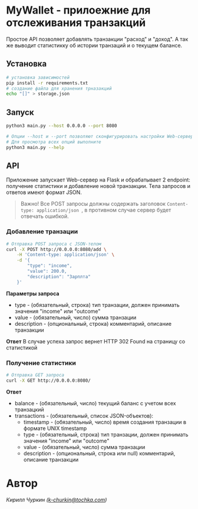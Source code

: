 # MyWallet - прилоежние для отслеживания транзакций

Простое API
 позволяет добавлять транзакции "расход" и "доход". А так же выводит статистикку об истории транзаций и о текущем балансе.
 
## Установка
```bash
# установка зависимостей
pip install -r requirements.txt
# создание файла для хранения трназакций
echo "[]" > storage.json
```

## Запуск
```bash
python3 main.py --host 0.0.0.0 --port 8080

# Опции --host и --port позволяют сконфигурировать настройки Web-сервера
# Для просмотра всех опций выполните
python3 main.py --help
```

## API

Приложение запускает Web-сервер на Flask и обрабатывает 2 endpoint: получение статистики и добавление новой транзакции.
Тела запросов и ответов имеют формат JSON.
> Важно! Все POST запросы должны содержать заголовок `Content-type: application/json
>`, в противном случае сервер будет отвечать ошибкой.

### Добавление транзации
```bash
# Отправка POST запроса с JSON-телом
curl -X POST http://0.0.0.0:8080/add \
    -H 'Content-type: application/json' \
    -d '{
        "type": "income",
        "value": 200.0,
        "description": "Зарплта"
    }'
```  
**Параметры запроса**
 - type - (обязательный, строка) тип транзации, должен принимать значения "income" или "outcome" 
 - value - (обязательный, число) сумма транзации 
 - description - (опциональный, строка) комментарий, описание транзакции

**Ответ**
В случае успеха запрос вернет HTTP 302 Found на страницу со статистикой
 
### Получение статистики
```bash
# Отправка GET запроса
curl -X GET http://0.0.0.0:8080/
```  
**Ответ**
 - balance - (обязательный, число) текущий баланс с учетом всех транзацкий 
 - transactions - (обязательный, cписок JSON-объектов):
     - timestamp - (обязательный, число) время создания транзации в формате UNIX timestamp 
     - type - (обязательный, строка) тип транзации, должен принимать значения "income" или "outcome" 
     - value - (обязательный, число) сумма транзации 
     - description - (опциональный, строка или null) комментарий, описание транзакции

# Автор
*Кирилл Чуркин (k-churkin@tochka.com)* 
 
  
